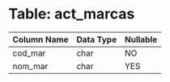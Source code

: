 # Table: act_marcas

| Column Name | Data Type | Nullable |
|-------------|-----------|----------|
| cod_mar | char | NO |
| nom_mar | char | YES |
